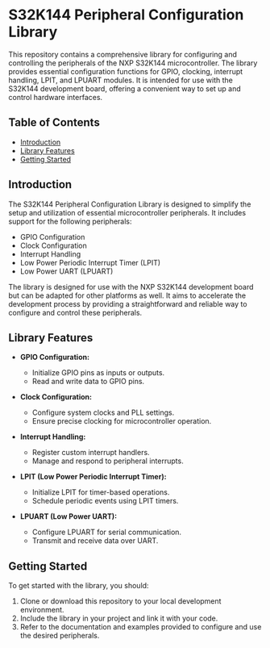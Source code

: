 # S32K144 Peripheral Configuration Library

This repository contains a comprehensive library for configuring and controlling the peripherals of the NXP S32K144 microcontroller. The library provides essential configuration functions for GPIO, clocking, interrupt handling, LPIT, and LPUART modules. It is intended for use with the S32K144 development board, offering a convenient way to set up and control hardware interfaces.

## Table of Contents

- [Introduction](#introduction)
- [Library Features](#library-features)
- [Getting Started](#getting-started)

## Introduction

The S32K144 Peripheral Configuration Library is designed to simplify the setup and utilization of essential microcontroller peripherals. It includes support for the following peripherals:

- GPIO Configuration
- Clock Configuration
- Interrupt Handling
- Low Power Periodic Interrupt Timer (LPIT)
- Low Power UART (LPUART)

The library is designed for use with the NXP S32K144 development board but can be adapted for other platforms as well. It aims to accelerate the development process by providing a straightforward and reliable way to configure and control these peripherals.

## Library Features

- **GPIO Configuration:**
  - Initialize GPIO pins as inputs or outputs.
  - Read and write data to GPIO pins.

- **Clock Configuration:**
  - Configure system clocks and PLL settings.
  - Ensure precise clocking for microcontroller operation.

- **Interrupt Handling:**
  - Register custom interrupt handlers.
  - Manage and respond to peripheral interrupts.

- **LPIT (Low Power Periodic Interrupt Timer):**
  - Initialize LPIT for timer-based operations.
  - Schedule periodic events using LPIT timers.

- **LPUART (Low Power UART):**
  - Configure LPUART for serial communication.
  - Transmit and receive data over UART.

## Getting Started

To get started with the library, you should:

1. Clone or download this repository to your local development environment.
2. Include the library in your project and link it with your code.
3. Refer to the documentation and examples provided to configure and use the desired peripherals.
